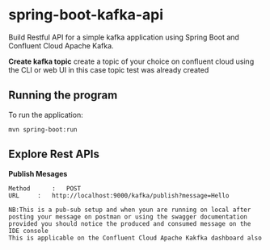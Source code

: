 # spring-boot-kafka-api
Build Restful API for a simple kafka application using Spring Boot and Confluent Cloud Apache Kafka.

**Create kafka topic**
create a topic of your choice on confluent cloud using the CLI or web UI in this case topic test was already
created

## Running the program
To run the application:
```
mvn spring-boot:run
```
## Explore Rest APIs
**Publish Mesages**
```
Method  	: 	POST
URL		:	http://localhost:9000/kafka/publish?message=Hello

NB:This is a pub-sub setup and when youn are running on local after posting your message on postman or using the swagger documentation
provided you should notice the produced and consumed message on the IDE console
This is applicable on the Confluent Cloud Apache Kakfka dashboard also
